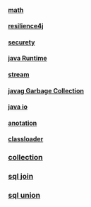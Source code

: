 #### [math](./math.md)

#### [resilience4j](./resilience4j.md)

#### [securety](./securety.md)

#### [java Runtime](./java_runtime.md)

#### [stream](./steam.md)

#### [javag Garbage Collection](java_Garbage-Collection.md)

#### [java io](java-id.md)

#### [anotation](anotation.md)
<!-- #### [hibernate](./hebernate/_hebernate-list.md) -->

#### [classloader](classloadr.md)

### [collection](collection.md)

### [sql join](sql_join.md)

### [sql union](sql_union.md)